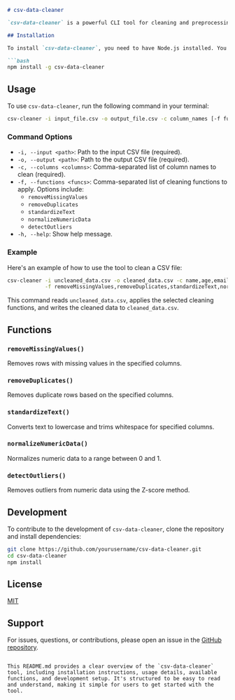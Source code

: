 
```markdown
# csv-data-cleaner

`csv-data-cleaner` is a powerful CLI tool for cleaning and preprocessing CSV data files. It supports various data cleaning tasks including handling missing values, standardizing text, normalizing numeric data, and detecting outliers.

## Installation

To install `csv-data-cleaner`, you need to have Node.js installed. You can then install the package globally using npm:

```bash
npm install -g csv-data-cleaner
```

## Usage

To use `csv-data-cleaner`, run the following command in your terminal:

```bash
csv-cleaner -i input_file.csv -o output_file.csv -c column_names [-f functionality] [options]
```

### Command Options

- `-i, --input <path>`: Path to the input CSV file (required).
- `-o, --output <path>`: Path to the output CSV file (required).
- `-c, --columns <columns>`: Comma-separated list of column names to clean (required).
- `-f, --functions <funcs>`: Comma-separated list of cleaning functions to apply. Options include:
  - `removeMissingValues`
  - `removeDuplicates`
  - `standardizeText`
  - `normalizeNumericData`
  - `detectOutliers`
- `-h, --help`: Show help message.

### Example

Here's an example of how to use the tool to clean a CSV file:

```bash
csv-cleaner -i uncleaned_data.csv -o cleaned_data.csv -c name,age,email,numericColumn \
            -f removeMissingValues,removeDuplicates,standardizeText,normalizeNumericData,detectOutliers
```

This command reads `uncleaned_data.csv`, applies the selected cleaning functions, and writes the cleaned data to `cleaned_data.csv`.

## Functions

### `removeMissingValues()`
Removes rows with missing values in the specified columns.

### `removeDuplicates()`
Removes duplicate rows based on the specified columns.

### `standardizeText()`
Converts text to lowercase and trims whitespace for specified columns.

### `normalizeNumericData()`
Normalizes numeric data to a range between 0 and 1.

### `detectOutliers()`
Removes outliers from numeric data using the Z-score method.

## Development

To contribute to the development of `csv-data-cleaner`, clone the repository and install dependencies:

```bash
git clone https://github.com/yourusername/csv-data-cleaner.git
cd csv-data-cleaner
npm install
```

## License

[MIT](https://opensource.org/licenses/MIT)

## Support

For issues, questions, or contributions, please open an issue in the [GitHub repository](https://github.com/yourusername/csv-data-cleaner/issues).
```

This README.md provides a clear overview of the `csv-data-cleaner` tool, including installation instructions, usage details, available functions, and development setup. It's structured to be easy to read and understand, making it simple for users to get started with the tool.

